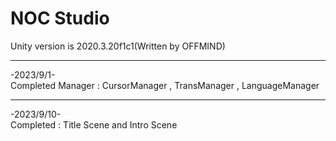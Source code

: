 # NOC Studio
Unity version is 2020.3.20f1c1(Written by OFFMIND)  
***
-2023/9/1-    
Completed Manager : CursorManager , TransManager , LanguageManager   
***
-2023/9/10-    
Completed : Title Scene and Intro Scene    